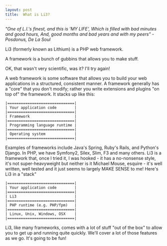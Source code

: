 ```yaml
---
layout: post
title:  What is Li3?
---
```


_"One of L.I.'s finest, and this is 'MY LIFE', Which is filled with bad minutes and good hours, And, good months and bad years and with my peers" - Posdonus, De La Soul_

Li3 (formerly known as Lithium) is a PHP web framework.

A framework is a bunch of gubbins that allows you to make stuff.

OK, that wasn't very scientific, was it? I'll try again!

A web framework is some software that allows you to build your web applications in a structured, consistent manner. A framework generally has a "core" that you don't modify; rather you write extensions and plugins "on top of" the framework. It stacks up like this:


    |==============================|
    | Your application code        |
	|==============================|
    | Framework                    |
	|==============================|
    | Programming language runtime |
	|==============================|
    | Operating system             |
	|==============================|

Examples of frameworks include Java's Spring, Ruby's Rails, and Python's Django. In PHP, we have Symfony2, Silex, Slim, F3 and many others. Li3 is a framework that, once I tried it, I was hooked - it has a no-nonsense style, it's not super-heavyweight but neither is it Michael Mouse, esquire - it's well written, well tested and it just seems to largely MAKE SENSE to me! Here's Li3 in a "stack"

    |==============================|
    | Your application code        |
	|==============================|
    | Li3                          |
	|==============================|
    | PHP runtime (e.g. PHP/fpm)   |
	|==============================|
    | Linux, Unix, Windows, OSX    |
	|==============================|

Li3, like many frameworks, comes with a lot of stuff "out of the box" to allow you to get up and running quite quickly. We'll cover a lot of those features as we go. It's going to be fun!
